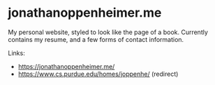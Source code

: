 # jonathanoppenheimer.me
My personal website, styled to look like the page of a book. Currently contains my resume, and a few forms of contact information. 

Links: 
- https://jonathanoppenheimer.me/
- https://www.cs.purdue.edu/homes/joppenhe/ (redirect) 
